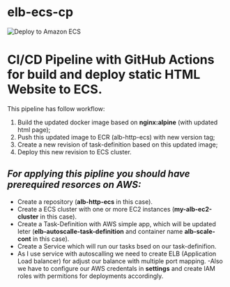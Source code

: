 # elb-ecs-cp
![Deploy to Amazon ECS](https://github.com/kkkooosss/elb-ecs-cp/workflows/Deploy%20to%20Amazon%20ECS/badge.svg)

# **CI/CD Pipeline with GitHub Actions for build and deploy static HTML Website  to ECS.**

This pipeline has follow workflow:
1. Build the updated docker image based on **nginx:alpine** (with updated html page);
2. Push this updated image to ECR (alb-http-ecs) with new version tag; 
3. Create a new revision of task-definition based on this updated image;
4. Deploy this new revision to ECS cluster.

## *For applying this pipline you should have prerequired resorces on AWS:*


- Create a repository (**alb-http-ecs** in this case).
- Create a ECS cluster with one or more EC2 instances (**my-alb-ec2-cluster** in this case).
- Create a Task-Definition with AWS simple app, which will be updated leter (**elb-autoscalle-task-definition** and container name **alb-scale-cont** in this case).
- Create a Service which will run our tasks bsed on our task-definifion.
- As I use service with autoscalling we need to create ELB (Application Load balancer) for adjust our balance with multiple port mapping. 
-Also we have to configure our AWS credentals in **settings** and create IAM roles with permitions for deployments accordingly.  

